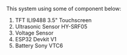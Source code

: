 This system using some of component below:
1. TFT ILI9488 3.5" Touchscreen
2. Ultrasonic Sensor HY-SRF05
3. Voltage Sensor
4. ESP32 Devkit V1
5. Battery Sony VTC6
